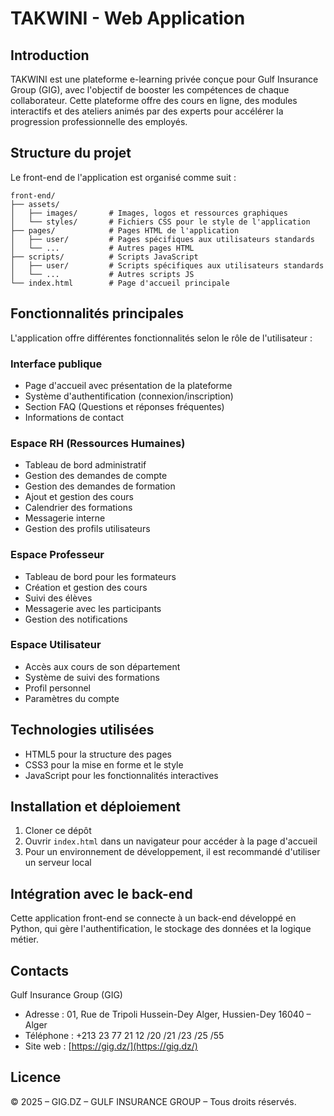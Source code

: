 # TAKWINI - Web Application

## Introduction

TAKWINI est une plateforme e-learning privée conçue pour Gulf Insurance Group (GIG), avec l'objectif de booster les compétences de chaque collaborateur. Cette plateforme offre des cours en ligne, des modules interactifs et des ateliers animés par des experts pour accélérer la progression professionnelle des employés.

## Structure du projet

Le front-end de l'application est organisé comme suit :

```
front-end/
├── assets/
│   ├── images/       # Images, logos et ressources graphiques
│   └── styles/       # Fichiers CSS pour le style de l'application
├── pages/            # Pages HTML de l'application
│   ├── user/         # Pages spécifiques aux utilisateurs standards
│   └── ...           # Autres pages HTML
├── scripts/          # Scripts JavaScript
│   ├── user/         # Scripts spécifiques aux utilisateurs standards
│   └── ...           # Autres scripts JS
└── index.html        # Page d'accueil principale
```

## Fonctionnalités principales

L'application offre différentes fonctionnalités selon le rôle de l'utilisateur :

### Interface publique
- Page d'accueil avec présentation de la plateforme
- Système d'authentification (connexion/inscription)
- Section FAQ (Questions et réponses fréquentes)
- Informations de contact

### Espace RH (Ressources Humaines)
- Tableau de bord administratif
- Gestion des demandes de compte
- Gestion des demandes de formation
- Ajout et gestion des cours
- Calendrier des formations
- Messagerie interne
- Gestion des profils utilisateurs

### Espace Professeur
- Tableau de bord pour les formateurs
- Création et gestion des cours
- Suivi des élèves
- Messagerie avec les participants
- Gestion des notifications

### Espace Utilisateur
- Accès aux cours de son département
- Système de suivi des formations
- Profil personnel
- Paramètres du compte

## Technologies utilisées

- HTML5 pour la structure des pages
- CSS3 pour la mise en forme et le style
- JavaScript pour les fonctionnalités interactives

## Installation et déploiement

1. Cloner ce dépôt
2. Ouvrir `index.html` dans un navigateur pour accéder à la page d'accueil
3. Pour un environnement de développement, il est recommandé d'utiliser un serveur local

## Intégration avec le back-end

Cette application front-end se connecte à un back-end développé en Python, qui gère l'authentification, le stockage des données et la logique métier.

## Contacts

Gulf Insurance Group (GIG)
- Adresse : 01, Rue de Tripoli Hussein-Dey Alger, Hussien-Dey 16040 – Alger
- Téléphone : +213 23 77 21 12 /20 /21 /23 /25 /55
- Site web : [https://gig.dz/](https://gig.dz/)

## Licence

© 2025 – GIG.DZ – GULF INSURANCE GROUP – Tous droits réservés.
